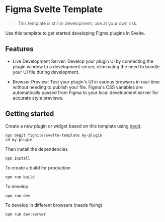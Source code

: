 # Figma Svelte Template

> This template is still in development, use at your own risk.

Use this template to get started developing Figma plugins in Svelte.

## Features

-   Live Development Server: Develop your plugin UI by connecting the plugin window to a development server, eliminating the need to bundle your UI file during development.

-   Browser Preview: Test your plugin's UI in various browsers in real-time without needing to publish your file. Figma's CSS variables are automatically passed from Figma to your local development server for accurate style previews.

## Getting started

Create a new plugin or widget based on this template using [degit](https://github.com/Rich-Harris/degit).

```shell
npx degit fignite/svelte-template my-plugin
cd my-plugin
```

Then install the dependencies

```shell
npm install
```

To create a build for production

```shell
npm run build
```

To develop

```shell
npm run dev
```

To develop in different browsers (needs fixing)

```shell
npm run dev:server
```

